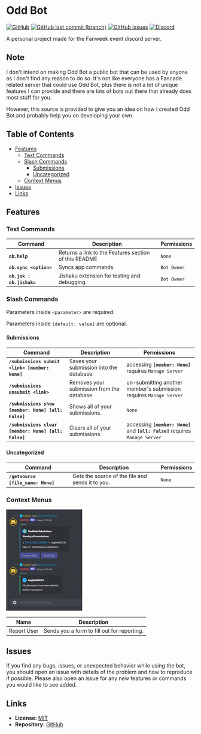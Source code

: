 # Odd Bot <!-- omit in toc -->
[![GitHub](https://img.shields.io/github/license/Isaglish/fanweek-oddbot?style=flat-square)](https://github.com/Isaglish/fanweek-oddbot/blob/main/LICENSE)
[![GitHub last commit (branch)](https://img.shields.io/github/last-commit/Isaglish/fanweek-oddbot/main)](https://github.com/Isaglish/fanweek-oddbot/commits)
[![GitHub issues](https://img.shields.io/github/issues-raw/Isaglish/fanweek-oddbot)](https://github.com/Isaglish/fanweek-oddbot/issues)
[![Discord](https://img.shields.io/discord/758487559399145524?color=%235865F2&label=discord&logo=discord&logoColor=white)](https://discord.gg/XRTQbZJ)

A personal project made for the Fanweek event discord server.

## Note <!-- omit in toc -->
I don't intend on making Odd Bot a public bot that can be used by anyone as I don't find any reason to do so. It's not like everyone has a Fancade related server that could use Odd Bot, plus there is not a lot of unique features I can provide and there are lots of bots out there that already does most stuff for you.

However, this source is provided to give you an idea on how I created Odd Bot and probably help you on developing your own.

## Table of Contents <!-- omit in toc -->

- [Features](#features)
  - [Text Commands](#text-commands)
  - [Slash Commands](#slash-commands)
    - [Submissions](#submissions)
    - [Uncategorized](#uncategorized)
  - [Context Menus](#context-menus)
- [Issues](#issues)
- [Links](#links)

## Features

### Text Commands

| Command                    | Description                                           | Permissions |
| -------------------------- | ----------------------------------------------------- | ----------- |
| **`ob.help`**              | Returns a link to the Features section of this README | `None`      |
| **`ob.sync <option>`**     | Syncs app commands.                                   | `Bot Owner` |
| **`ob.jsk : ob.jishaku `** | Jishaku extension for testing and debugging.          | `Bot Owner` |

### Slash Commands

Parameters inside `<parameter>` are required.

Parameters inside `[default: value]` are optional.

#### Submissions

| Command                                               | Description                                | Permissions                                                                    |
| ----------------------------------------------------- | ------------------------------------------ | ------------------------------------------------------------------------------ |
| **`/submissions submit <link> [member: None] `**      | Saves your submission into the database.   | accessing **`[member: None]`** requires `Manage Server`                        |
| **`/submissions unsubmit <link>`**                    | Removes your submission from the database. | un-submitting another member's submission requires `Manage Server`             |
| **`/submissions show [member: None] [all: False] `**  | Shows all of your submissions.             | `None`                                                                         |
| **`/submissions clear [member: None] [all: False] `** | Clears all of your submissions.            | accessing **`[member: None]`** and **`[all: False]`** requires `Manage Server` |

#### Uncategorized

| Command                            | Description                                      | Permissions |
| ---------------------------------- | ------------------------------------------------ | ----------- |
| **`/getsource [file_name: None]`** | Gets the source of the file and sends it to you. | `None`      |


### Context Menus

![](assets/markdown/context-menu.gif)

| Name        | Description                                 |
| ----------- | ------------------------------------------- |
| Report User | Sends you a form to fill out for reporting. |


## Issues
If you find any bugs, issues, or unexpected behavior while using the bot, you should open an issue with details of the problem and how to reproduce if possible. Please also open an issue for any new features or commands you would like to see added.
    
## Links
- **License:** [MIT](https://github.com/Isaglish/fanweek-oddbot/blob/main/LICENSE)
- **Repository:** [GitHub](https://github.com/Isaglish/fanweek-oddbot)